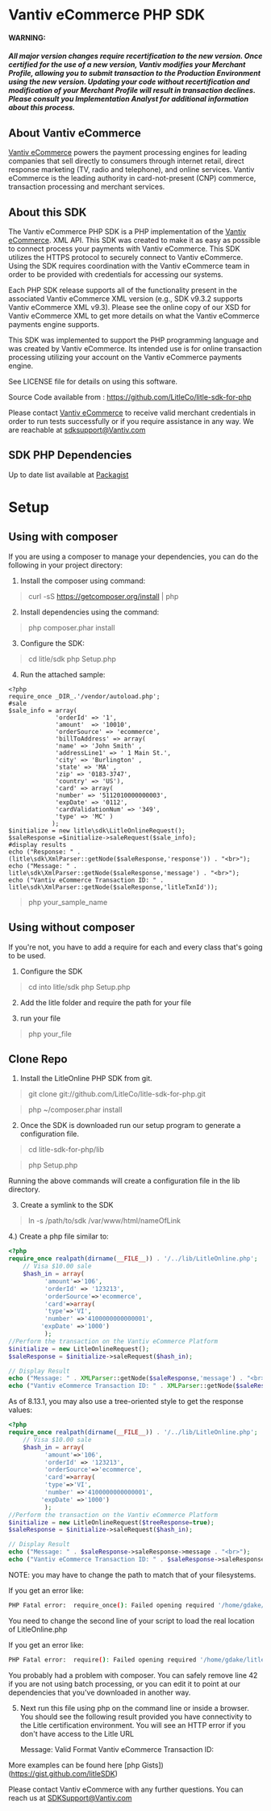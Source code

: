 Vantiv eCommerce PHP SDK
=====================
#### WARNING:
##### All major version changes require recertification to the new version. Once certified for the use of a new version, Vantiv modifies your Merchant Profile, allowing you to submit transaction to the Production Environment using the new version. Updating your code without recertification and modification of your Merchant Profile will result in transaction declines. Please consult you Implementation Analyst for additional information about this process.
About Vantiv eCommerce
------------
[Vantiv eCommerce](https://developer.vantiv.com/community/ecommerce) powers the payment processing engines for leading companies that sell directly to consumers through  internet retail, direct response marketing (TV, radio and telephone), and online services. Vantiv eCommerce is the leading authority in card-not-present (CNP) commerce, transaction processing and merchant services.


About this SDK
--------------
The Vantiv eCommerce PHP SDK is a PHP implementation of the [Vantiv eCommerce](https://developer.vantiv.com/community/ecommerce). XML API. This SDK was created to make it as easy as possible to connect process your payments with Vantiv eCommerce.  This SDK utilizes  the HTTPS protocol to securely connect to Vantiv eCommerce.  Using the SDK requires coordination with the Vantiv eCommerce team in order to be provided with credentials for accessing our systems.

Each PHP SDK release supports all of the functionality present in the associated Vantiv eCommerce XML version (e.g., SDK v9.3.2 supports Vantiv eCommerce XML v9.3). Please see the online copy of our XSD for Vantiv eCommerce XML to get more details on what the Vantiv eCommerce payments engine supports.

This SDK was implemented to support the PHP programming language and was created by Vantiv eCommerce. Its intended use is for online transaction processing utilizing your account on the Vantiv eCommerce payments engine.

See LICENSE file for details on using this software.

Source Code available from : https://github.com/LitleCo/litle-sdk-for-php

Please contact [Vantiv eCommerce](https://developer.vantiv.com/community/ecommerce) to receive valid merchant credentials in order to run tests successfully or if you require assistance in any way.  We are reachable at sdksupport@Vantiv.com

SDK PHP Dependencies
--------------
Up to date list available at [Packagist](https://packagist.org/packages/litle/payments-sdk)

Setup
============
Using with composer
--------------------
If you are using a composer to manage your dependencies, you can do the following in your project directory:

1) Install the composer using command:
> curl -sS https://getcomposer.org/install | php

2) Install dependencies using the command:
> php composer.phar install

3) Configure the SDK:
> cd litle/sdk
> php Setup.php

4) Run the attached sample:
```
<?php
require_once _DIR_.'/vendor/autoload.php';
#sale
$sale_info = array(
             'orderId' => '1',
             'amount'  => '10010',
             'orderSource' => 'ecommerce',
             'billToAddress' => array(
             'name' => 'John Smith' ,
             'addressLine1' => ' 1 Main St.',
             'city' => 'Burlington' ,
             'state' => 'MA' ,
             'zip' => '0183-3747',
             'country' => 'US'),
             'card' => array(
             'number' => '5112010000000003',
             'expDate' => '0112',
             'cardValidationNum' => '349',
             'type' => 'MC' )
            );
$initialize = new litle\sdk\LitleOnlineRequest();
$saleResponse =$initialize->saleRequest($sale_info);
#display results
echo ("Response: " . (litle\sdk\XmlParser::getNode($saleResponse,'response')) . "<br>");
echo ("Message: " . litle\sdk\XmlParser::getNode($saleResponse,'message') . "<br>");
echo ("Vantiv eCommerce Transaction ID: " . litle\sdk\XmlParser::getNode($saleResponse,'litleTxnId'));
```
> php your_sample_name

Using without composer
-----------------------
If you're not, you have to add a require for each and every class that's going to be used.

1) Configure the SDK
> cd into litle/sdk
> php Setup.php

2) Add the litle folder and require the path for your file

3) run your file 

> php your_file

Clone Repo
---------------

1) Install the LitleOnline PHP SDK from git. 

> git clone git://github.com/LitleCo/litle-sdk-for-php.git

> php ~/composer.phar install


2) Once the SDK is downloaded run our setup program to generate a configuration file.

> cd litle-sdk-for-php/lib

> php Setup.php

Running the above commands will create a configuration file in the lib directory. 


3) Create a symlink to the SDK

>ln -s /path/to/sdk /var/www/html/nameOfLink


4.) Create a php file similar to: 

```php
<?php
require_once realpath(dirname(__FILE__)) . '/../lib/LitleOnline.php';  
    // Visa $10.00 sale
    $hash_in = array(
	      'amount'=>'106',
	      'orderId' => '123213',
	      'orderSource'=>'ecommerce',
	      'card'=>array(
	      'type'=>'VI',
	      'number' =>'4100000000000001',
	     'expDate' =>'1000')
	      );
//Perform the transaction on the Vantiv eCommerce Platform
$initialize = new LitleOnlineRequest();
$saleResponse = $initialize->saleRequest($hash_in);

// Display Result 
echo ("Message: " . XMLParser::getNode($saleResponse,'message') . "<br>");
echo ("Vantiv eCommerce Transaction ID: " . XMLParser::getNode($saleResponse,'litleTxnId'));
```

As of 8.13.1, you may also use a tree-oriented style to get the response values:
```php
<?php
require_once realpath(dirname(__FILE__)) . '/../lib/LitleOnline.php';  
    // Visa $10.00 sale
    $hash_in = array(
	      'amount'=>'106',
	      'orderId' => '123213',
	      'orderSource'=>'ecommerce',
	      'card'=>array(
	      'type'=>'VI',
	      'number' =>'4100000000000001',
	     'expDate' =>'1000')
	      );
//Perform the transaction on the Vantiv eCommerce Platform
$initialize = new LitleOnlineRequest($treeResponse=true);
$saleResponse = $initialize->saleRequest($hash_in);

// Display Result 
echo ("Message: " . $saleResponse->saleResponse->message . "<br>");
echo ("Vantiv eCommerce Transaction ID: " . $saleResponse->saleResponse->litleTxnId);
```


NOTE: you may have to change the path to match that of your filesystems.  

If you get an error like:
```bash
PHP Fatal error:  require_once(): Failed opening required '/home/gdake/git/litle-sdk-for-php/../lib/LitleONline.php' (include_path='.:/usr/share/pear:/usr/share/php') in /home/gdake/git/litle-sdk-for-php/foo.php on line 2
```
You need to change the second line of your script to load the real location of LitleOnline.php

If you get an error like:
```bash
PHP Fatal error:  require(): Failed opening required '/home/gdake/litle-sdk-for-php/lib/../vendor/autoload.php' (include_path='.:/usr/share/php:/usr/share/pear') in /home/gdake/litle-sdk-for-php/lib/LitleOnline.php on line 42
```
You probably had a problem with composer.  You can safely remove line 42 if you are not using batch processing, or you can edit it to point at our dependencies that you've downloaded in another way.

5) Next run this file using php on the command line or inside a browser. You should see the following result provided you have connectivity to the Litle certification environment.  You will see an HTTP error if you don't have access to the Litle URL

    Message: Valid Format
    Vantiv eCommerce Transaction ID: <your-numeric-txn-id>

More examples can be found here [php Gists])(https://gist.github.com/litleSDK)

Please contact Vantiv eCommerce with any further questions.   You can reach us at SDKSupport@Vantiv.com
